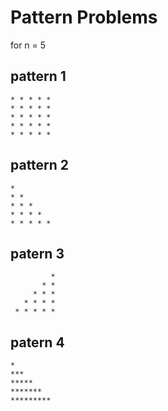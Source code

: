 # Pattern Problems

for n = 5

## pattern 1
    * * * * * 
    * * * * * 
    * * * * * 
    * * * * * 
    * * * * *

## pattern 2
    * 
    * * 
    * * * 
    * * * * 
    * * * * * 

## patern 3
             * 
           * * 
         * * * 
       * * * * 
     * * * * * 

## patern 4
    *
    ***
    *****
    *******
    *********